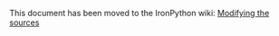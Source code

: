 This document has been moved to the IronPython wiki: [Modifying the sources](https://github.com/IronLanguages/ironpython3/wiki/Modifying-the-sources)
